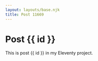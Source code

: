 ```yaml
---
layout: layouts/base.njk
title: Post 11669
---
```


# Post {{ id }}

This is post {{ id }} in my Eleventy project.
